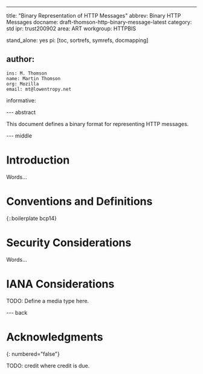 ---
title: "Binary Representation of HTTP Messages"
abbrev: Binary HTTP Messages
docname: draft-thomson-http-binary-message-latest
category: std
ipr: trust200902
area: ART
workgroup: HTTPBIS

stand_alone: yes
pi: [toc, sortrefs, symrefs, docmapping]

author:
  -
    ins: M. Thomson
    name: Martin Thomson
    org: Mozilla
    email: mt@lowentropy.net

informative:


--- abstract

This document defines a binary format for representing HTTP messages.


--- middle

# Introduction

Words...

# Conventions and Definitions

{::boilerplate bcp14}


# Security Considerations

Words...


# IANA Considerations

TODO: Define a media type here.


--- back

# Acknowledgments
{: numbered="false"}

TODO: credit where credit is due.
